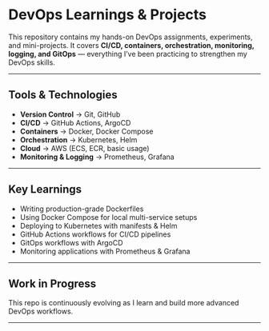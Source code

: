 # DevOps Learnings & Projects  

This repository contains my hands-on DevOps assignments, experiments, and mini-projects. It covers **CI/CD, containers, orchestration, monitoring, logging, and GitOps** — everything I’ve been practicing to strengthen my DevOps skills.  

---

## Tools & Technologies  

- **Version Control** → Git, GitHub  
- **CI/CD** → GitHub Actions, ArgoCD  
- **Containers** → Docker, Docker Compose  
- **Orchestration** → Kubernetes, Helm  
- **Cloud** → AWS (ECS, ECR, basic usage)  
- **Monitoring & Logging** → Prometheus, Grafana  

---

## Key Learnings  

- Writing production-grade Dockerfiles  
- Using Docker Compose for local multi-service setups  
- Deploying to Kubernetes with manifests & Helm  
- GitHub Actions workflows for CI/CD pipelines  
- GitOps workflows with ArgoCD  
- Monitoring applications with Prometheus & Grafana  

---

## Work in Progress  

This repo is continuously evolving as I learn and build more advanced DevOps workflows.  

---
